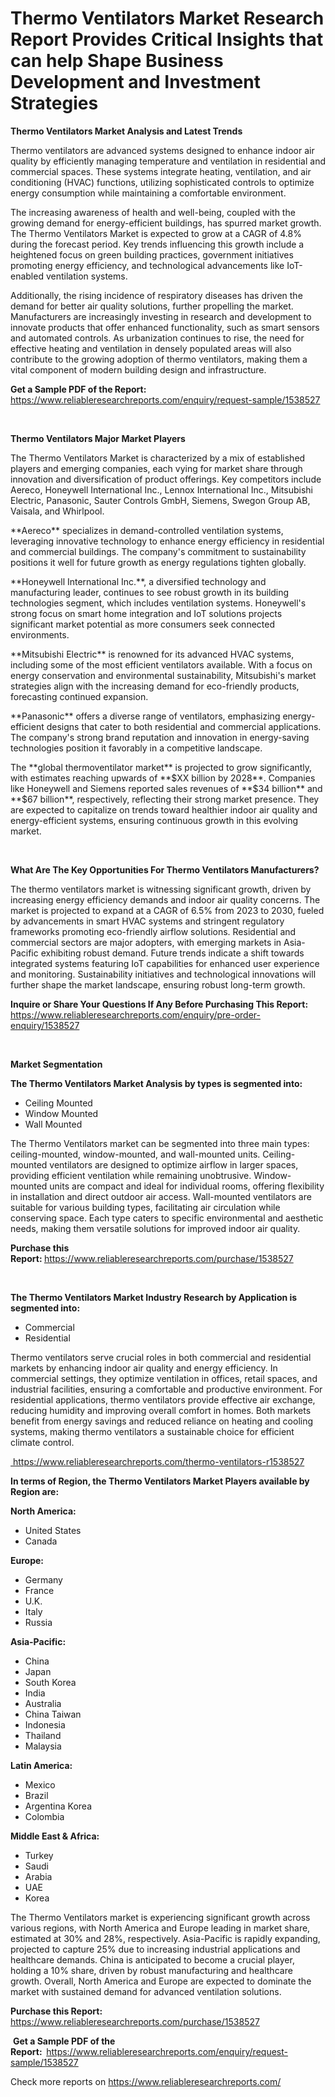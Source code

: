<p><h1>Thermo Ventilators Market Research Report Provides Critical Insights that can help Shape Business Development and Investment Strategies</h1></p><p><strong>Thermo Ventilators Market Analysis and Latest Trends</strong></p>
<p><p>Thermo ventilators are advanced systems designed to enhance indoor air quality by efficiently managing temperature and ventilation in residential and commercial spaces. These systems integrate heating, ventilation, and air conditioning (HVAC) functions, utilizing sophisticated controls to optimize energy consumption while maintaining a comfortable environment. </p><p>The increasing awareness of health and well-being, coupled with the growing demand for energy-efficient buildings, has spurred market growth. The Thermo Ventilators Market is expected to grow at a CAGR of 4.8% during the forecast period. Key trends influencing this growth include a heightened focus on green building practices, government initiatives promoting energy efficiency, and technological advancements like IoT-enabled ventilation systems. </p><p>Additionally, the rising incidence of respiratory diseases has driven the demand for better air quality solutions, further propelling the market. Manufacturers are increasingly investing in research and development to innovate products that offer enhanced functionality, such as smart sensors and automated controls. As urbanization continues to rise, the need for effective heating and ventilation in densely populated areas will also contribute to the growing adoption of thermo ventilators, making them a vital component of modern building design and infrastructure.</p></p>
<p><strong>Get a Sample PDF of the Report:&nbsp;</strong> <a href="https://www.reliableresearchreports.com/enquiry/request-sample/1538527?utm_campaign=3281&utm_medium=2&utm_source=Github&utm_content=ia&utm_term=10042025&utm_id=thermo-ventilators">https://www.reliableresearchreports.com/enquiry/request-sample/1538527</a></p>
<p>&nbsp;</p>
<p><strong>Thermo Ventilators Major Market Players</strong></p>
<p><p>The Thermo Ventilators Market is characterized by a mix of established players and emerging companies, each vying for market share through innovation and diversification of product offerings. Key competitors include Aereco, Honeywell International Inc., Lennox International Inc., Mitsubishi Electric, Panasonic, Sauter Controls GmbH, Siemens, Swegon Group AB, Vaisala, and Whirlpool.</p><p>**Aereco** specializes in demand-controlled ventilation systems, leveraging innovative technology to enhance energy efficiency in residential and commercial buildings. The company's commitment to sustainability positions it well for future growth as energy regulations tighten globally.</p><p>**Honeywell International Inc.**, a diversified technology and manufacturing leader, continues to see robust growth in its building technologies segment, which includes ventilation systems. Honeywell's strong focus on smart home integration and IoT solutions projects significant market potential as more consumers seek connected environments.</p><p>**Mitsubishi Electric** is renowned for its advanced HVAC systems, including some of the most efficient ventilators available. With a focus on energy conservation and environmental sustainability, Mitsubishi's market strategies align with the increasing demand for eco-friendly products, forecasting continued expansion.</p><p>**Panasonic** offers a diverse range of ventilators, emphasizing energy-efficient designs that cater to both residential and commercial applications. The company's strong brand reputation and innovation in energy-saving technologies position it favorably in a competitive landscape.</p><p>The **global thermoventilator market** is projected to grow significantly, with estimates reaching upwards of **$XX billion by 2028**. Companies like Honeywell and Siemens reported sales revenues of **$34 billion** and **$67 billion**, respectively, reflecting their strong market presence. They are expected to capitalize on trends toward healthier indoor air quality and energy-efficient systems, ensuring continuous growth in this evolving market.</p></p>
<p>&nbsp;</p>
<p><strong>What Are The Key Opportunities For Thermo Ventilators Manufacturers?</strong></p>
<p><p>The thermo ventilators market is witnessing significant growth, driven by increasing energy efficiency demands and indoor air quality concerns. The market is projected to expand at a CAGR of 6.5% from 2023 to 2030, fueled by advancements in smart HVAC systems and stringent regulatory frameworks promoting eco-friendly airflow solutions. Residential and commercial sectors are major adopters, with emerging markets in Asia-Pacific exhibiting robust demand. Future trends indicate a shift towards integrated systems featuring IoT capabilities for enhanced user experience and monitoring. Sustainability initiatives and technological innovations will further shape the market landscape, ensuring robust long-term growth.</p></p>
<p><strong>Inquire or Share Your Questions If Any Before Purchasing This Report:</strong> <a href="https://www.reliableresearchreports.com/enquiry/pre-order-enquiry/1538527?utm_campaign=3281&utm_medium=2&utm_source=Github&utm_content=ia&utm_term=10042025&utm_id=thermo-ventilators">https://www.reliableresearchreports.com/enquiry/pre-order-enquiry/1538527</a></p>
<p>&nbsp;</p>
<p><strong>Market Segmentation</strong></p>
<p><strong>The Thermo Ventilators Market Analysis by types is segmented into:</strong></p>
<p><ul><li>Ceiling Mounted</li><li>Window Mounted</li><li>Wall Mounted</li></ul></p>
<p><p>The Thermo Ventilators market can be segmented into three main types: ceiling-mounted, window-mounted, and wall-mounted units. Ceiling-mounted ventilators are designed to optimize airflow in larger spaces, providing efficient ventilation while remaining unobtrusive. Window-mounted units are compact and ideal for individual rooms, offering flexibility in installation and direct outdoor air access. Wall-mounted ventilators are suitable for various building types, facilitating air circulation while conserving space. Each type caters to specific environmental and aesthetic needs, making them versatile solutions for improved indoor air quality.</p></p>
<p><strong>Purchase this Report:&nbsp;</strong><a href="https://www.reliableresearchreports.com/purchase/1538527?utm_campaign=3281&utm_medium=2&utm_source=Github&utm_content=ia&utm_term=10042025&utm_id=thermo-ventilators">https://www.reliableresearchreports.com/purchase/1538527</a></p>
<p>&nbsp;</p>
<p><strong>The Thermo Ventilators Market Industry Research by Application is segmented into:</strong></p>
<p><ul><li>Commercial</li><li>Residential</li></ul></p>
<p><p>Thermo ventilators serve crucial roles in both commercial and residential markets by enhancing indoor air quality and energy efficiency. In commercial settings, they optimize ventilation in offices, retail spaces, and industrial facilities, ensuring a comfortable and productive environment. For residential applications, thermo ventilators provide effective air exchange, reducing humidity and improving overall comfort in homes. Both markets benefit from energy savings and reduced reliance on heating and cooling systems, making thermo ventilators a sustainable choice for efficient climate control.</p></p>
<p><a href="https://www.reliableresearchreports.com/thermo-ventilators-r1538527?utm_campaign=3281&utm_medium=2&utm_source=Github&utm_content=ia&utm_term=10042025&utm_id=thermo-ventilators">&nbsp;https://www.reliableresearchreports.com/thermo-ventilators-r1538527</a></p>
<p><strong>In terms of Region, the Thermo Ventilators Market Players available by Region are:</strong></p>
<p>
    <p> <strong> North America: </strong>
        <ul>
            <li>United States</li>
            <li>Canada</li>
        </ul>
        </p> 
    <p> <strong> Europe: </strong>
        <ul>
            <li>Germany</li>
            <li>France</li>
            <li>U.K.</li>
            <li>Italy</li>
            <li>Russia</li>
        </ul>
        </p> 
    <p> <strong> Asia-Pacific: </strong>
        <ul>
            <li>China</li>
            <li>Japan</li>
            <li>South Korea</li>
            <li>India</li>
            <li>Australia</li>
            <li>China Taiwan</li>
            <li>Indonesia</li>
            <li>Thailand</li>
            <li>Malaysia</li>
        </ul>
        </p> 
    <p> <strong> Latin America: </strong>
        <ul>
            <li>Mexico</li>
            <li>Brazil</li>
            <li>Argentina Korea</li>
            <li>Colombia</li>
        </ul>
        </p> 
    <p> <strong> Middle East & Africa: </strong>
        <ul>
            <li>Turkey</li>
            <li>Saudi</li>
            <li>Arabia</li>
            <li>UAE</li>
            <li>Korea</li>
        </ul>
    </p>
    </p>
<p><p>The Thermo Ventilators market is experiencing significant growth across various regions, with North America and Europe leading in market share, estimated at 30% and 28%, respectively. Asia-Pacific is rapidly expanding, projected to capture 25% due to increasing industrial applications and healthcare demands. China is anticipated to become a crucial player, holding a 10% share, driven by robust manufacturing and healthcare growth. Overall, North America and Europe are expected to dominate the market with sustained demand for advanced ventilation solutions.</p></p>
<p><strong>Purchase this Report: </strong><a href="https://www.reliableresearchreports.com/purchase/1538527?utm_campaign=3281&utm_medium=2&utm_source=Github&utm_content=ia&utm_term=10042025&utm_id=thermo-ventilators">https://www.reliableresearchreports.com/purchase/1538527</a></p>
<p>&nbsp;<strong>Get a Sample PDF of the Report:&nbsp;&nbsp;</strong><a href="https://www.reliableresearchreports.com/enquiry/request-sample/1538527?utm_campaign=3281&utm_medium=2&utm_source=Github&utm_content=ia&utm_term=10042025&utm_id=thermo-ventilators">https://www.reliableresearchreports.com/enquiry/request-sample/1538527</a></p>
<p><strong></strong></p>
<p>Check more reports on <a href="https://www.reliableresearchreports.com/?utm_campaign=3281&utm_medium=2&utm_source=Github&utm_content=ia&utm_term=10042025&utm_id=thermo-ventilators">https://www.reliableresearchreports.com/</a></p>